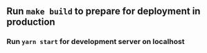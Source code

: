 ## Run `make build` to prepare for deployment in production

  ### Run `yarn start` for development server on localhost
